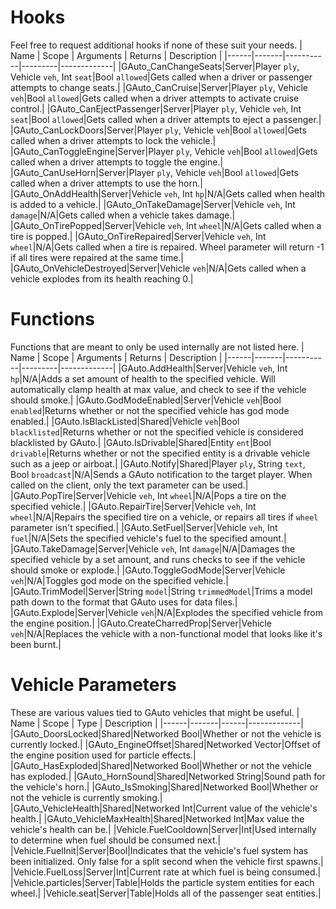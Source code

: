 # Hooks
Feel free to request additional hooks if none of these suit your needs.
| Name | Scope | Arguments | Returns | Description |
|------|-------|-----------|---------|-------------|
|GAuto_CanChangeSeats|Server|Player `ply`, Vehicle `veh`, Int `seat`|Bool `allowed`|Gets called when a driver or passenger attempts to change seats.|
|GAuto_CanCruise|Server|Player `ply`, Vehicle `veh`|Bool `allowed`|Gets called when a driver attempts to activate cruise control.|
|GAuto_CanEjectPassenger|Server|Player `ply`, Vehicle `veh`, Int `seat`|Bool `allowed`|Gets called when a driver attempts to eject a passenger.|
|GAuto_CanLockDoors|Server|Player `ply`, Vehicle `veh`|Bool `allowed`|Gets called when a driver attempts to lock the vehicle.|
|GAuto_CanToggleEngine|Server|Player `ply`, Vehicle `veh`|Bool `allowed`|Gets called when a driver attempts to toggle the engine.|
|GAuto_CanUseHorn|Server|Player `ply`, Vehicle `veh`|Bool `allowed`|Gets called when a driver attempts to use the horn.|
|GAuto_OnAddHealth|Server|Vehicle `veh`, Int `hp`|N/A|Gets called when health is added to a vehicle.|
|GAuto_OnTakeDamage|Server|Vehicle `veh`, Int `damage`|N/A|Gets called when a vehicle takes damage.|
|GAuto_OnTirePopped|Server|Vehicle `veh`, Int `wheel`|N/A|Gets called when a tire is popped.|
|GAuto_OnTireRepaired|Server|Vehicle `veh`, Int `wheel`|N/A|Gets called when a tire is repaired. Wheel parameter will return -1 if all tires were repaired at the same time.|
|GAuto_OnVehicleDestroyed|Server|Vehicle `veh`|N/A|Gets called when a vehicle explodes from its health reaching 0.|

# Functions
Functions that are meant to only be used internally are not listed here.
| Name | Scope | Arguments | Returns | Description |
|------|-------|-----------|---------|-------------|
|GAuto.AddHealth|Server|Vehicle `veh`, Int `hp`|N/A|Adds a set amount of health to the specified vehicle. Will automatically clamp health at max value, and check to see if the vehicle should smoke.|
|GAuto.GodModeEnabled|Server|Vehicle `veh`|Bool `enabled`|Returns whether or not the specified vehicle has god mode enabled.|
|GAuto.IsBlackListed|Shared|Vehicle `veh`|Bool `blacklisted`|Returns whether or not the specified vehicle is considered blacklisted by GAuto.|
|GAuto.IsDrivable|Shared|Entity `ent`|Bool `drivable`|Returns whether or not the specified entity is a drivable vehicle such as a jeep or airboat.|
|GAuto.Notify|Shared|Player `ply`, String `text`, Bool `broadcast`|N/A|Sends a GAuto notification to the target player. When called on the client, only the text parameter can be used.|
|GAuto.PopTire|Server|Vehicle `veh`, Int `wheel`|N/A|Pops a tire on the specified vehicle.|
|GAuto.RepairTire|Server|Vehicle `veh`, Int `wheel`|N/A|Repairs the specified tire on a vehicle, or repairs all tires if `wheel` parameter isn't specified.|
|GAuto.SetFuel|Server|Vehicle `veh`, Int `fuel`|N/A|Sets the specified vehicle's fuel to the specified amount.|
|GAuto.TakeDamage|Server|Vehicle `veh`, Int `damage`|N/A|Damages the specified vehicle by a set amount, and runs checks to see if the vehicle should smoke or explode.|
|GAuto.ToggleGodMode|Server|Vehicle `veh`|N/A|Toggles god mode on the specified vehicle.|
|GAuto.TrimModel|Server|String `model`|String `trimmedModel`|Trims a model path down to the format that GAuto uses for data files.|
|GAuto.Explode|Server|Vehicle `veh`|N/A|Explodes the specified vehicle from the engine position.|
|GAuto.CreateCharredProp|Server|Vehicle `veh`|N/A|Replaces the vehicle with a non-functional model that looks like it's been burnt.|

# Vehicle Parameters
These are various values tied to GAuto vehicles that might be useful. 
| Name | Scope | Type | Description |
|------|-------|------|-------------|
|GAuto_DoorsLocked|Shared|Networked Bool|Whether or not the vehicle is currently locked.|
|GAuto_EngineOffset|Shared|Networked Vector|Offset of the engine position used for particle effects.|
|GAuto_HasExploded|Shared|Networked Bool|Whether or not the vehicle has exploded.|
|GAuto_HornSound|Shared|Networked String|Sound path for the vehicle's horn.|
|GAuto_IsSmoking|Shared|Networked Bool|Whether or not the vehicle is currently smoking.|
|GAuto_VehicleHealth|Shared|Networked Int|Current value of the vehicle's health.|
|GAuto_VehicleMaxHealth|Shared|Networked Int|Max value the vehicle's health can be.|
|Vehicle.FuelCooldown|Server|Int|Used internally to determine when fuel should be consumed next.|
|Vehicle.FuelInit|Server|Bool|Indicates that the vehicle's fuel system has been initialized. Only false for a split second when the vehicle first spawns.|
|Vehicle.FuelLoss|Server|Int|Current rate at which fuel is being consumed.|
|Vehicle.particles|Server|Table|Holds the particle system entities for each wheel.|
|Vehicle.seat|Server|Table|Holds all of the passenger seat entities.|
